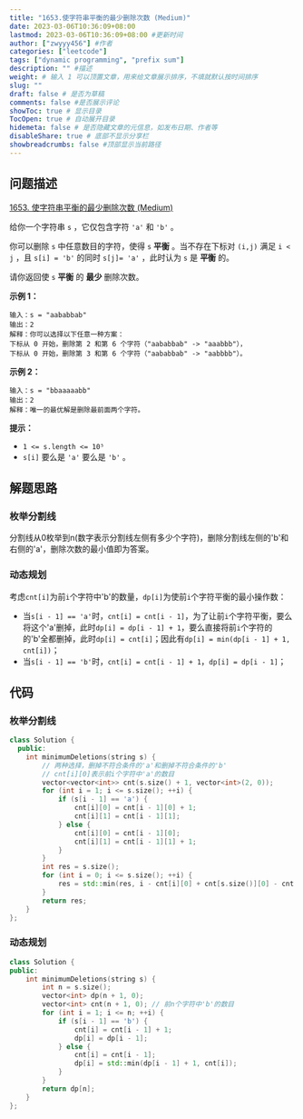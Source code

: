 ```yaml
---
title: "1653.使字符串平衡的最少删除次数 (Medium)"
date: 2023-03-06T10:36:09+08:00
lastmod: 2023-03-06T10:36:09+08:00 #更新时间
author: ["zwyyy456"] #作者
categories: ["leetcode"]
tags: ["dynamic programming", "prefix sum"]
description: "" #描述
weight: # 输入 1 可以顶置文章，用来给文章展示排序，不填就默认按时间排序
slug: ""
draft: false # 是否为草稿
comments: false #是否展示评论
showToc: true # 显示目录
TocOpen: true # 自动展开目录
hidemeta: false # 是否隐藏文章的元信息，如发布日期、作者等
disableShare: true # 底部不显示分享栏
showbreadcrumbs: false #顶部显示当前路径
---
```

## 问题描述
[1653. 使字符串平衡的最少删除次数 (Medium)](https://leetcode.cn/problems/minimum-deletions-to-make-string-balanced/)

给你一个字符串 `s` ，它仅包含字符 `'a'` 和 `'b'`  。

你可以删除 `s` 中任意数目的字符，使得 `s` **平衡** 。当不存在下标对 `(i,j)` 满足 `i < j`
，且 `s[i] = 'b'` 的同时 `s[j]= 'a'` ，此时认为 `s` 是 **平衡** 的。

请你返回使 `s` **平衡** 的 **最少** 删除次数。

**示例 1：**

```
输入：s = "aababbab"
输出：2
解释：你可以选择以下任意一种方案：
下标从 0 开始，删除第 2 和第 6 个字符（"aababbab" -> "aaabbb"），
下标从 0 开始，删除第 3 和第 6 个字符（"aababbab" -> "aabbbb"）。

```

**示例 2：**

```
输入：s = "bbaaaaabb"
输出：2
解释：唯一的最优解是删除最前面两个字符。

```

**提示：**

- `1 <= s.length <= 10⁵`
- `s[i]` 要么是 `'a'` 要么是 `'b'` 。

## 解题思路
### 枚举分割线
分割线从0枚举到n(数字表示分割线左侧有多少个字符)，删除分割线左侧的'b'和右侧的'a'，删除次数的最小值即为答案。

### 动态规划
考虑`cnt[i]`为前`i`个字符中'b'的数量，`dp[i]`为使前`i`个字符平衡的最小操作数：
- 当`s[i - 1] == 'a'`时，`cnt[i] = cnt[i - 1]`，为了让前`i`个字符平衡，要么将这个'a'删掉，此时`dp[i] = dp[i - 1] + 1`，要么直接将前`i`个字符的的'b'全都删掉，此时`dp[i] = cnt[i]`；因此有`dp[i] = min(dp[i - 1] + 1, cnt[i])`；
- 当`s[i - 1] == 'b'`时，`cnt[i] = cnt[i - 1] + 1`，`dp[i] = dp[i - 1]`；

## 代码
### 枚举分割线
```cpp
class Solution {
  public:
    int minimumDeletions(string s) {
        // 两种选择，删掉不符合条件的'a'和删掉不符合条件的'b'
        // cnt[i][0]表示前i个字符中'a'的数目
        vector<vector<int>> cnt(s.size() + 1, vector<int>(2, 0));
        for (int i = 1; i <= s.size(); ++i) {
            if (s[i - 1] == 'a') {
                cnt[i][0] = cnt[i - 1][0] + 1;
                cnt[i][1] = cnt[i - 1][1];
            } else {
                cnt[i][0] = cnt[i - 1][0];
                cnt[i][1] = cnt[i - 1][1] + 1;
            }
        }
        int res = s.size();
        for (int i = 0; i <= s.size(); ++i) {
            res = std::min(res, i - cnt[i][0] + cnt[s.size()][0] - cnt[i][0]); // 枚举分割线，分割线左侧的'b'全删掉，分割线右侧的'a'全删掉
        }
        return res;
    }
};
```

### 动态规划
```cpp
class Solution {
public:
    int minimumDeletions(string s) {
        int n = s.size();
        vector<int> dp(n + 1, 0);
        vector<int> cnt(n + 1, 0); // 前n个字符中'b'的数目
        for (int i = 1; i <= n; ++i) {
            if (s[i - 1] == 'b') {
                cnt[i] = cnt[i - 1] + 1;
                dp[i] = dp[i - 1];
            } else {
                cnt[i] = cnt[i - 1];
                dp[i] = std::min(dp[i - 1] + 1, cnt[i]);    
            }
        }
        return dp[n];
    }
};
```